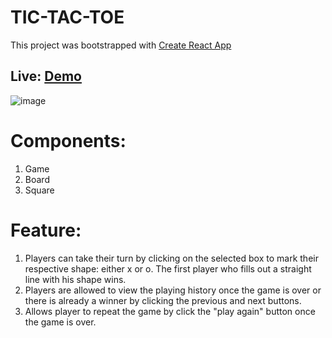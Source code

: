 # TIC-TAC-TOE
This project was bootstrapped with [Create React App](https://github.com/facebook/create-react-app)
## Live: [Demo](https://brandmoredev.github.io/tic-tac-toe-react/)
![image](https://github.com/brandmoredev/tic-tac-toe-react/assets/157812854/fb0a9547-321b-40e0-ab2f-674a352402c5)

# Components:
1. Game
2. Board
3. Square

# Feature:
1. Players can take their turn by clicking on the selected box to mark their respective shape: either x or o. The first player who fills out a straight line with his shape wins.
2. Players are allowed to view the playing history once the game is over or there is already a winner by clicking the previous and next buttons.
3. Allows player to repeat the game by click the "play again" button once the game is over.

